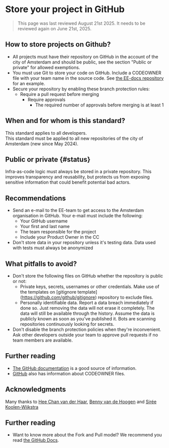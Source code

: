 # Store your project in GitHub
> This page was last reviewed August 21st 2025. It needs to be reviewed again on June 21st, 2025.

## How to store projects on Github?
- All projects must have their repository on GitHub in the account of the city of Amsterdam and should be public,
see the section "Public or private" for allowed exemptions.
- You must use Git to store your code on GitHub. Include a CODEOWNER file with your team name in the source code. See [the EE-docs repository](https://github.com/Amsterdam/ee-docs/blob/develop/CODEOWNERS) for an example.
- Secure your repository by enabling these branch protection rules:
  - Require a pull request before merging
    - Require approvals
      - The required number of approvals before merging is at least 1

## When and for whom is this standard?
This standard applies to all developers.<br/>
This standard must be applied to all new repositories of the city of Amsterdam (new since May 2024).

## Public or private {#status}
Infra-as-code logic must always be stored in a private repository.
This improves transparency and reusability,
but protects us from exposing sensitive information that could benefit potential bad actors.

## Recommendations
- Send an e-mail to the EE-team to get access to the Amsterdam organisation in GitHub. Your e-mail must include the following:
  - Your GitHub username
  - Your first and last name
  - The team responsible for the project
  - Include your Product Owner in the CC
- Don't store data in your repository unless it's testing data. Data used with tests must always be anonymized

## What pitfalls to avoid?
- Don't store the following files on GitHub whether the repository is public or not: 
  - Private keys, secrets, usernames or other credentials. Make use of the templates on [gitignore template] (https://github.com/github/gitignore) repository to exclude files. 
  - Personally identifiable data. Report a data breach immediately if done so. Just removing the data will not erase it completely. The data will still be available through the history. Assume the data is publicly known as soon as you've published it. Bots are scanning repositories continuously looking for secrets. 
- Don't disable the branch protection policies when they're inconvenient. Ask other developers outside your team to approve pull requests if no team members are available.  

## Further reading
- [The GitHub documentation](https://docs.github.com/en/get-started) is a good source of information.
- [GitHub](https://docs.github.com/en/repositories/managing-your-repositorys-settings-and-features/customizing-your-repository/about-code-owners) also has information about CODEOWNER files. 

## Acknowledgments
Many thanks to [Hee Chan van der Haar](https://github.com/hcvdhaar), [Benny van de Hoogen](https://github.com/bennyvdhoogen) and [Sirée Koolen-Wijkstra](https://github.com/SireeKoolenWijkstra)

## Further reading
-  Want to know more about the Fork and Pull model? We recommend you read [the GitHub Docs](https://docs.github.com/en/pull-requests/collaborating-with-pull-requests/getting-started/about-collaborative-development-models#fork-and-pull-model).